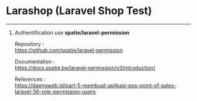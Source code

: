 # Larashop (Laravel Shop Test)

----------
1. Authentification
   use **spatie/laravel-permission**
    <br>
   
   Repository : <br>
   https://github.com/spatie/laravel-permission
    <br>
   
   Documentation : <br>
   https://docs.spatie.be/laravel-permission/v3/introduction/
    <br>

    References : <br>
    https://daengweb.id/part-5-membuat-aplikasi-pos-point-of-sales-laravel-56-role-permission-users
